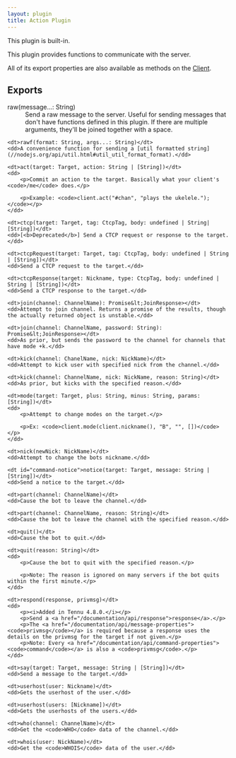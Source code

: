 ```yaml
---
layout: plugin
title: Action Plugin
---
```


<p class="built-in">This plugin is built-in.</p>

<p>This plugin provides functions to communicate with the server.</p>

<p>All of its export properties are also available as methods on the <a href="/documentation/api/Client">Client</a>.</p>

<h2>Exports</h2>

<dl>
    <dt>raw(message...: String)</dt>
    <dd>Send a raw message to the server. Useful for sending messages that don't have functions defined in this plugin. If there are multiple arguments, they'll be joined together with a space.</dd>

    <dt>rawf(format: String, args...: String)</dt>
    <dd>A convenience function for sending a [util formatted string](//nodejs.org/api/util.html#util_util_format_format).</dd>

    <dt>act(target: Target, action: String | [String])</dt>
    <dd>
        <p>Commit an action to the target. Basically what your client's <code>/me</code> does.</p>

        <p>Example: <code>client.act("#chan", "plays the ukelele.");</code></p>
    </dd>

    <dt>ctcp(target: Target, tag: CtcpTag, body: undefined | String| [String])</dt>
    <dd>[<b>Deprecated</b>] Send a CTCP request or response to the target.</dd>

    <dt>ctcpRequest(target: Target, tag: CtcpTag, body: undefined | String | [String])</dt>
    <dd>Send a CTCP request to the target.</dd>

    <dt>ctcpResponse(target: Nickname, type: CtcpTag, body: undefined | String | [String])</dt>
    <dd>Send a CTCP response to the target.</dd>

    <dt>join(channel: ChannelName): Promise&lt;JoinResponse></dt>
    <dd>Attempt to join channel. Returns a promise of the results, though the actually returned object is unstable.</dd>

    <dt>join(channel: ChannelName, password: String): Promise&lt;JoinResponse></dt>
    <dd>As prior, but sends the password to the channel for channels that have mode +k.</dd>

    <dt>kick(channel: ChanelName, nick: NickName)</dt>
    <dd>Attempt to kick user with specified nick from the channel.</dd>

    <dt>kick(channel: ChannelName, nick: NickName, reason: String)</dt>
    <dd>As prior, but kicks with the specified reason.</dd>

    <dt>mode(target: Target, plus: String, minus: String, params: [String])</dt>
    <dd>
        <p>Attempt to change modes on the target.</p>

        <p>Ex: <code>client.mode(client.nickname(), "B", "", [])</code></p>
    </dd>

    <dt>nick(newNick: NickName)</dt>
    <dd>Attempt to change the bots nickname.</dd>

    <dt id="command-notice">notice(target: Target, message: String | [String])</dt>
    <dd>Send a notice to the target.</dd>

    <dt>part(channel: ChannelName)</dt>
    <dd>Cause the bot to leave the channel.</dd>

    <dt>part(channel: ChannelName, reason: String)</dt>
    <dd>Cause the bot to leave the channel with the specified reason.</dd>

    <dt>quit()</dt>
    <dd>Cause the bot to quit.</dd>

    <dt>quit(reason: String)</dt>
    <dd>
        <p>Cause the bot to quit with the specified reason.</p>

        <p>Note: The reason is ignored on many servers if the bot quits within the first minute.</p>
    </dd>

    <dt>respond(response, privmsg)</dt>
    <dd>
        <p><i>Added in Tennu 4.8.0.</i></p>
        <p>Send a <a href="/documentation/api/response">response</a>.</p>
        <p>The <a href="/documentation/api/message-properties"><code>privmsg</code></a> is required because a response uses the details on the privmsg for the target if not given.</p>
        <p>Note: Every <a href="/documentation/api/command-properties"><code>command</code></a> is also a <code>privmsg</code>.</p>
    </dd>

    <dt>say(target: Target, message: String | [String])</dt>
    <dd>Send a message to the target.</dd>

    <dt>userhost(user: Nickname)</dt>
    <dd>Gets the userhost of the user.</dd>

    <dt>userhost(users: [Nickname])</dt>
    <dd>Gets the userhosts of the users.</dd>

    <dt>who(channel: ChannelName)</dt>
    <dd>Get the <code>WHO</code> data of the channel.</dd>

    <dt>whois(user: NickName)</dt>
    <dd>Get the <code>WHOIS</code> data of the user.</dd>
</dl>